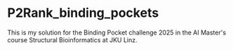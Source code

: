 # P2Rank_binding_pockets
This is my solution for the Binding Pocket challenge 2025 in the AI Master's course Structural Bioinformatics at JKU Linz. 
